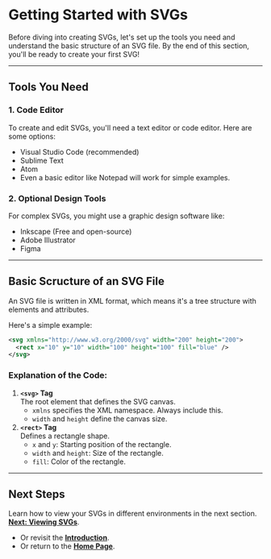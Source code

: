 # Getting Started with SVGs  

Before diving into creating SVGs, let's set up the tools you need and understand the basic structure of an SVG file. By the end of this section, you'll be ready to create your first SVG!  

---

## Tools You Need

### 1. Code Editor
To create and edit SVGs, you'll need a text editor or code editor. Here are some options:  

- Visual Studio Code (recommended)  
- Sublime Text  
- Atom  
- Even a basic editor like Notepad will work for simple examples.  

### 2. Optional Design Tools 
For complex SVGs, you might use a graphic design software like:  
- Inkscape (Free and open-source)  
- Adobe Illustrator  
- Figma  

---

## Basic Scructure of an SVG File  

An SVG file is written in XML format, which means it's a tree structure with elements and attributes.  

Here's a simple example:  
```xml
<svg xmlns="http://www.w3.org/2000/svg" width="200" height="200">
  <rect x="10" y="10" width="100" height="100" fill="blue" />
</svg>
```

### Explanation of the Code:  

1. **`<svg>` Tag**  
The root element that defines the SVG canvas.  
    - `xmlns` specifies the XML namespace. Always include this.  
    - `width` and `height` define the canvas size.  
2. **`<rect>` Tag**  
Defines a rectangle shape.
    - `x` and `y`: Starting position of the rectangle.
    - `width` and `height`: Size of the rectangle.
    - `fill`: Color of the rectangle.

---

## Next Steps

Learn how to view your SVGs in different environments in the next section.  
**[Next: Viewing SVGs](./3viewing-svg.md)**.

- Or revisit the **[Introduction](./1introduction.md)**.  
- Or return to the **[Home Page](./README.md)**.  
